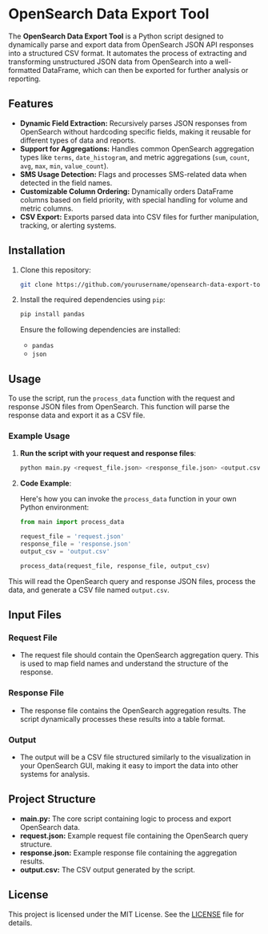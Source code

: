 
# OpenSearch Data Export Tool

The **OpenSearch Data Export Tool** is a Python script designed to dynamically parse and export data from OpenSearch JSON API responses into a structured CSV format. It automates the process of extracting and transforming unstructured JSON data from OpenSearch into a well-formatted DataFrame, which can then be exported for further analysis or reporting.

## Features

- **Dynamic Field Extraction:** Recursively parses JSON responses from OpenSearch without hardcoding specific fields, making it reusable for different types of data and reports.
- **Support for Aggregations:** Handles common OpenSearch aggregation types like `terms`, `date_histogram`, and metric aggregations (`sum`, `count`, `avg`, `max`, `min`, `value_count`).
- **SMS Usage Detection:** Flags and processes SMS-related data when detected in the field names.
- **Customizable Column Ordering:** Dynamically orders DataFrame columns based on field priority, with special handling for volume and metric columns.
- **CSV Export:** Exports parsed data into CSV files for further manipulation, tracking, or alerting systems.

## Installation

1. Clone this repository:

   ```bash
   git clone https://github.com/yourusername/opensearch-data-export-tool.git
   ```

2. Install the required dependencies using `pip`:

   ```bash
   pip install pandas
   ```

   Ensure the following dependencies are installed:
   - `pandas`
   - `json`

## Usage

To use the script, run the `process_data` function with the request and response JSON files from OpenSearch. This function will parse the response data and export it as a CSV file.

### Example Usage

1. **Run the script with your request and response files**:

   ```bash
   python main.py <request_file.json> <response_file.json> <output.csv>
   ```

2. **Code Example**:

   Here's how you can invoke the `process_data` function in your own Python environment:

   ```python
   from main import process_data

   request_file = 'request.json'
   response_file = 'response.json'
   output_csv = 'output.csv'

   process_data(request_file, response_file, output_csv)
   ```

This will read the OpenSearch query and response JSON files, process the data, and generate a CSV file named `output.csv`.

## Input Files

### Request File

- The request file should contain the OpenSearch aggregation query. This is used to map field names and understand the structure of the response.

### Response File

- The response file contains the OpenSearch aggregation results. The script dynamically processes these results into a table format.

### Output

- The output will be a CSV file structured similarly to the visualization in your OpenSearch GUI, making it easy to import the data into other systems for analysis.

## Project Structure

- **main.py:** The core script containing logic to process and export OpenSearch data.
- **request.json:** Example request file containing the OpenSearch query structure.
- **response.json:** Example response file containing the aggregation results.
- **output.csv:** The CSV output generated by the script.

## License

This project is licensed under the MIT License. See the [LICENSE](LICENSE) file for details.
